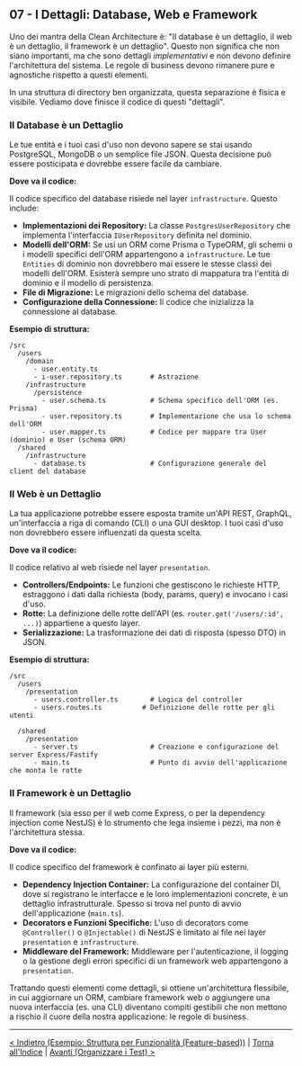 ## 07 - I Dettagli: Database, Web e Framework

Uno dei mantra della Clean Architecture è: "Il database è un dettaglio, il web è un dettaglio, il framework è un dettaglio". Questo non significa che non siano importanti, ma che sono dettagli *implementativi* e non devono definire l'architettura del sistema. Le regole di business devono rimanere pure e agnostiche rispetto a questi elementi.

In una struttura di directory ben organizzata, questa separazione è fisica e visibile. Vediamo dove finisce il codice di questi "dettagli".

### Il Database è un Dettaglio

Le tue entità e i tuoi casi d'uso non devono sapere se stai usando PostgreSQL, MongoDB o un semplice file JSON. Questa decisione può essere posticipata e dovrebbe essere facile da cambiare.

**Dove va il codice:**

Il codice specifico del database risiede nel layer `infrastructure`. Questo include:

*   **Implementazioni dei Repository:** La classe `PostgresUserRepository` che implementa l'interfaccia `IUserRepository` definita nel dominio.
*   **Modelli dell'ORM:** Se usi un ORM come Prisma o TypeORM, gli schemi o i modelli specifici dell'ORM appartengono a `infrastructure`. Le tue `Entities` di dominio non dovrebbero mai essere le stesse classi dei modelli dell'ORM. Esisterà sempre uno strato di mappatura tra l'entità di dominio e il modello di persistenza.
*   **File di Migrazione:** Le migrazioni dello schema del database.
*   **Configurazione della Connessione:** Il codice che inizializza la connessione al database.

**Esempio di struttura:**

```plaintext
/src
  /users
    /domain
      - user.entity.ts
      - i-user.repository.ts       # Astrazione
    /infrastructure
      /persistence
        - user.schema.ts           # Schema specifico dell'ORM (es. Prisma)
        - user.repository.ts       # Implementazione che usa lo schema dell'ORM
        - user.mapper.ts           # Codice per mappare tra User (dominio) e User (schema ORM)
  /shared
    /infrastructure
      - database.ts                # Configurazione generale del client del database
```

### Il Web è un Dettaglio

La tua applicazione potrebbe essere esposta tramite un'API REST, GraphQL, un'interfaccia a riga di comando (CLI) o una GUI desktop. I tuoi casi d'uso non dovrebbero essere influenzati da questa scelta.

**Dove va il codice:**

Il codice relativo al web risiede nel layer `presentation`.

*   **Controllers/Endpoints:** Le funzioni che gestiscono le richieste HTTP, estraggono i dati dalla richiesta (body, params, query) e invocano i casi d'uso.
*   **Rotte:** La definizione delle rotte dell'API (es. `router.get('/users/:id', ...)`) appartiene a questo layer.
*   **Serializzazione:** La trasformazione dei dati di risposta (spesso DTO) in JSON.

**Esempio di struttura:**

```plaintext
/src
  /users
    /presentation
      - users.controller.ts        # Logica del controller
      - users.routes.ts          # Definizione delle rotte per gli utenti

  /shared
    /presentation
      - server.ts                  # Creazione e configurazione del server Express/Fastify
      - main.ts                    # Punto di avvio dell'applicazione che monta le rotte
```

### Il Framework è un Dettaglio

Il framework (sia esso per il web come Express, o per la dependency injection come NestJS) è lo strumento che lega insieme i pezzi, ma non è l'architettura stessa.

**Dove va il codice:**

Il codice specifico del framework è confinato ai layer più esterni.

*   **Dependency Injection Container:** La configurazione del container DI, dove si registrano le interfacce e le loro implementazioni concrete, è un dettaglio infrastrutturale. Spesso si trova nel punto di avvio dell'applicazione (`main.ts`).
*   **Decorators e Funzioni Specifiche:** L'uso di decorators come `@Controller()` o `@Injectable()` di NestJS è limitato ai file nei layer `presentation` e `infrastructure`.
*   **Middleware del Framework:** Middleware per l'autenticazione, il logging o la gestione degli errori specifici di un framework web appartengono a `presentation`.

Trattando questi elementi come dettagli, si ottiene un'architettura flessibile, in cui aggiornare un ORM, cambiare framework web o aggiungere una nuova interfaccia (es. una CLI) diventano compiti gestibili che non mettono a rischio il cuore della nostra applicazione: le regole di business.

---

[< Indietro (Esempio: Struttura per Funzionalità (Feature-based))](./06-esempio-struttura-per-funzionalita-feature-based.md) | [Torna all'Indice](./index.md) | [Avanti (Organizzare i Test) >](./08-organizzare-i-test.md)
